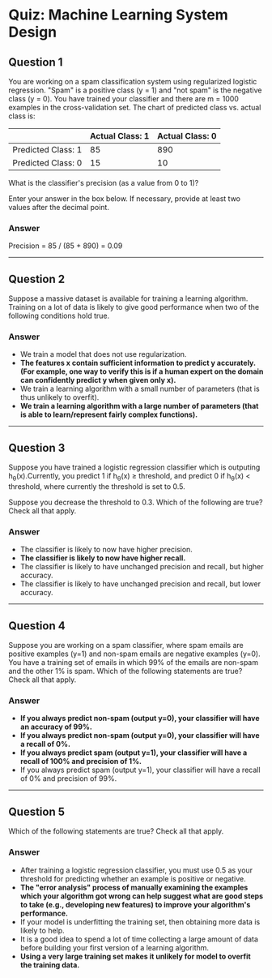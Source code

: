 # Quiz: Machine Learning System Design

## Question 1

You are working on a spam classification system using regularized logistic regression. "Spam" is a positive class (y = 1) and "not spam" is the negative class (y = 0). You have trained your classifier and there are m = 1000 examples in the cross-validation set. The chart of predicted class vs. actual class is:

||Actual Class: 1|Actual Class: 0|
|-|-|-|
|Predicted Class: 1|85|890|
|Predicted Class: 0|15|10|

What is the classifier's precision (as a value from 0 to 1)?

Enter your answer in the box below. If necessary, provide at least two values after the decimal point.

### Answer

Precision = 85 / (85 + 890) = 0.09

---

## Question 2

Suppose a massive dataset is available for training a learning algorithm. Training on a lot of data is likely to give good performance when two of the following conditions hold true.

### Answer
* We train a model that does not use regularization.
* **The features x contain sufficient information to predict y accurately. (For example, one way to verify this is if a human expert on the domain can confidently predict y when given only x).**
* We train a learning algorithm with a small number of parameters (that is thus unlikely to overfit).
* **We train a learning algorithm with a large number of parameters (that is able to learn/represent fairly complex functions).**

---

## Question 3

Suppose you have trained a logistic regression classifier which is outputing h<sub>θ</sub>(x).Currently, you predict 1 if h<sub>θ</sub>(x) ≥ threshold, and predict 0 if h<sub>θ</sub>(x) < threshold, where currently the threshold is set to 0.5.

Suppose you decrease the threshold to 0.3. Which of the following are true? Check all that apply.

### Answer

* The classifier is likely to now have higher precision.
* **The classifier is likely to now have higher recall.**
* The classifier is likely to have unchanged precision and recall, but higher accuracy.
* The classifier is likely to have unchanged precision and recall, but lower accuracy.

---
## Question 4

Suppose you are working on a spam classifier, where spam emails are positive examples (y=1) and non-spam emails are negative examples (y=0). You have a training set of emails in which 99% of the emails are non-spam and the other 1% is spam. Which of the following statements are true? Check all that apply.

### Answer

* **If you always predict non-spam (output y=0), your classifier will have an accuracy of 99%.**
* **If you always predict non-spam (output y=0), your classifier will have a recall of 0%.**
* **If you always predict spam (output y=1), your classifier will have a recall of 100% and precision of 1%.**
* If you always predict spam (output y=1), your classifier will have a recall of 0% and precision of 99%.

---

## Question 5

Which of the following statements are true? Check all that apply.

### Answer
* After training a logistic regression classifier, you must use 0.5 as your threshold for predicting whether an example is positive or negative.
* **The "error analysis" process of manually examining the examples which your algorithm got wrong can help suggest what are good steps to take (e.g., developing new features) to improve your algorithm's performance.**
* If your model is underfitting the training set, then obtaining more data is likely to help.
* It is a good idea to spend a lot of time collecting a large amount of data before building your first version of a learning algorithm.
* **Using a very large training set makes it unlikely for model to overfit the training data.**
